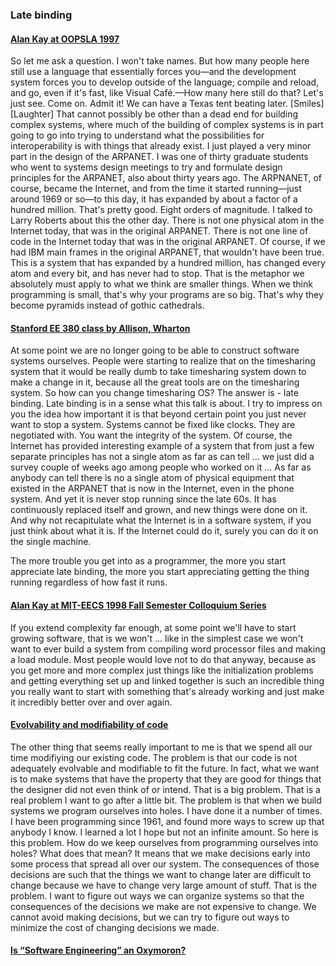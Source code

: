 ### Late binding

#### [Alan Kay at OOPSLA 1997](http://www.youtube.com/watch?v=oKg1hTOQXoY&t=45m54s)  

So let me ask a question. I won't take names. But how many people here still use a language that essentially forces you—and the development system forces you to develop outside of the language; compile and reload, and go, even if it's fast, like Visual Café.—How many here still do that? Let's just see. Come on. Admit it! We can have a Texas tent beating later. [Smiles] [Laughter] That cannot possibly be other than a dead end for building complex systems, where much of the building of complex systems is in part going to go into trying to understand what the possibilities for interoperability is with things that already exist. I just played a very minor part in the design of the ARPANET. I was one of thirty graduate students who went to systems design meetings to try and formulate design principles for the ARPANET, also about thirty years ago. The ARPNANET, of course, became the Internet, and from the time it started running—just around 1969 or so—to this day, it has expanded by about a factor of a hundred million. That's pretty good. Eight orders of magnitude. I talked to Larry Roberts about this the other day. There is not one physical atom in the Internet today, that was in the original ARPANET. There is not one line of code in the Internet today that was in the original ARPANET. Of course, if we had IBM main frames in the original ARPANET, that wouldn't have been true. This is a system that has expanded by a hundred million, has changed every atom and every bit, and has never had to stop. That is the metaphor we absolutely must apply to what we think are smaller things. When we think programming is small, that's why your programs are so big. That's why they become pyramids instead of gothic cathedrals.

#### [Stanford EE 380 class by Allison, Wharton](https://www.youtube.com/watch?v=G8X-yvDWClc)  

At some point we are no longer going to be able to construct software systems ourselves. People were starting to realize that on the timesharing system that it would be really dumb to take timesharing system down to make a change in it, because all the great tools are on the timesharing system. So how can you change timesharing OS? The answer is - late binding. Late binding is in a sense what this talk is about. I try to impress on you the idea how important it is that beyond certain point you just never want to stop a system. Systems cannot be fixed like clocks. They are negotiated with. You want the integrity of the system. Of course, the Internet has provided interesting example of a system that from just a few separate principles has not a single atom as far as can tell ... we just did a survey couple of weeks ago among people who worked on it ... As far as anybody can tell there is no a single atom of physical equipment that existed in the ARPANET that is now in the Internet, even in the phone system. And yet it is never stop running since the late 60s. It has continuously replaced itself and grown, and new things were done on it. And why not recapitulate what the Internet is in a software system, if you just think about what it is. If the Internet could do it, surely you can do it on the single machine. 

The more trouble you get into as a programmer, the more you start appreciate late binding, the more you start appreciating getting the thing running regardless of how fast it runs.

#### [Alan Kay at MIT-EECS 1998 Fall Semester Colloquium Series](http://www.youtube.com/watch?v=BUud1gcbS9k&t=33m56s)
If you extend complexity far enough, at some point we'll have to start growing software, that is we won't ... like in the simplest case we won't want to ever build a system from compiling word processor files and making a load module. Most people
would love not to do that anyway, because as you get more and more complex just things like the initialization problems and getting everything set up and linked together is such an incredible thing you really want to start with something that's already working and just make it incredibly better over and over again.

#### [Evolvability and modifiability of code](https://www.youtube.com/watch?v=O3tVctB_VSU)
The other thing that seems really important to me is that we spend all our time modifiying our existing code. The problem is that our code is not adequately evolvable and modifiable to fit the future. In fact, what we want is to make systems that have the property that they are good for things that the designer did not even think of or intend. That is a big problem. That is a real problem I want to go after a little bit. The problem is that when we build systems we program ourselves into holes. I have done it a number of times. I have been programming since 1961, and found more ways to screw up that anybody I know. I learned a lot I hope but not an infinite amount. So here is this problem. How do we keep ourselves from programming ourselves into holes? What does that mean? It means that we make decisions early into some process that spread all over our system. The consequences of those decisions are such that the things we want to change later are difficult to change because we have to change very large amount of stuff. That is the problem. I want to figure out ways we can organize systems so that the consequences of the decisions we make are not expensive to change. We cannot avoid making decisions, but we can try to figure out ways to minimize the cost of changing decisions we made.

#### [Is “Software Engineering” an Oxymoron?](https://pdfs.semanticscholar.org/6c8d/f2c143c93290bcaa8338992a14aa7ac3369a.pdf)

